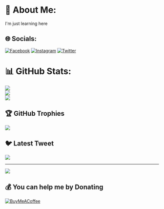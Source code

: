# 💫 About Me:
I'm just learning here


## 🌐 Socials:
[![Facebook](https://img.shields.io/badge/Facebook-%231877F2.svg?logo=Facebook&logoColor=white)](https://facebook.com/irigardnerus) [![Instagram](https://img.shields.io/badge/Instagram-%23E4405F.svg?logo=Instagram&logoColor=white)](https://instagram.com/surren.sr_) [![Twitter](https://img.shields.io/badge/Twitter-%231DA1F2.svg?logo=Twitter&logoColor=white)](https://twitter.com/surrendra09) 
# 📊 GitHub Stats:
![](https://github-readme-stats.vercel.app/api?username=surrendra45&theme=dark&hide_border=false&include_all_commits=false&count_private=false)<br/>
![](https://github-readme-streak-stats.herokuapp.com/?user=surrendra45&theme=dark&hide_border=false)<br/>
![](https://github-readme-stats.vercel.app/api/top-langs/?username=surrendra45&theme=dark&hide_border=false&include_all_commits=false&count_private=false&layout=compact)

## 🏆 GitHub Trophies
![](https://github-profile-trophy.vercel.app/?username=surrendra45&theme=radical&no-frame=true&no-bg=true&margin-w=4)

## 🐦 Latest Tweet
[![](https://gtce.itsvg.in/api?username=surrendra09)](https://github.com/VishwaGauravIn/github-twitter-card-embed)

---
[![](https://visitcount.itsvg.in/api?id=surrendra45&icon=0&color=0)](https://visitcount.itsvg.in)

  ## 💰 You can help me by Donating
  [![BuyMeACoffee](https://img.shields.io/badge/Buy%20Me%20a%20Coffee-ffdd00?style=for-the-badge&logo=buy-me-a-coffee&logoColor=black)](https://buymeacoffee.com/surren45) 

  
<!-- Proudly created with GPRM ( https://gprm.itsvg.in ) -->
